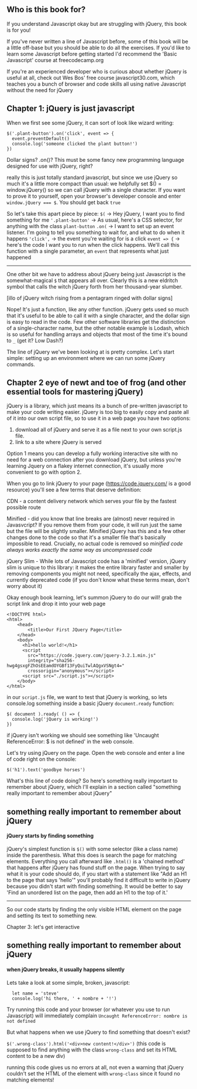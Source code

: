 ## Who is this book for?

If you understand Javascript okay but are struggling with jQuery, this book is for you!

If you've never written a line of Javascript before, some of this book will be a little off-base but you should be able to do all the exercises. If you'd like to learn some Javascript before getting started I'd recommend the 'Basic Javascript' course at freecodecamp.org

If you're an experienced developer who is curious about whether jQuery is useful at all, check out Wes Bos' free course javascript30.com, which teaches you a bunch of browser and code skills all using native Javascript without the need for jQuery

## Chapter 1: jQuery is just javascript

When we first see some jQuery, it can sort of look like wizard writing:

```
$('.plant-button').on('click', event => {
  event.preventDefault()
  console.log('someone clicked the plant button!')
})
```

Dollar signs? .on()? This must be some fancy new programming language designed for use with jQuery, right?

really this is just totally standard javascript, but since we use jQuery so much it's a little more compact than usual: we helpfully set $() = window.jQuery() so we can call jQuery with a single character. If you want to prove it to yourself, open your browser's developer console and enter `window.jQuery === $`. You should get back `true`

So let's take this apart piece by piece:
`$(` -> Hey jQuery, I want you to find something for me
   `'.plant-button'` -> As usual, here's a CSS selector, for anything with the class `plant-button`
    `.on(` -> I want to set up an event listener. I'm going to tell you something to wait for, and what to do when it happens
      `'click',` -> the event you're waiting for is a click
        `event => {` -> here's the code I want you to run when the click happens. We'll call this function with a single parameter, an `event` that represents what just happened

----

One other bit we have to address about jQuery being just Javascript is the somewhat-magical `$` that appears all over. Clearly this is a new eldritch symbol that calls the witch jQuery forth from her thousand-year slumber.

[illo of jQuery witch rising from a pentagram ringed with dollar signs]

Nope! It's just a function, like any other function. jQuery gets used so much that it's useful to be able to call it with a single character, and the dollar sign is easy to read in the code. Few other software libraries get the distinction of a single-character name, but the other notable example is Lodash, which is so useful for handling arrays and objects that most of the time it's bound to `_` (get it? Low Dash?)

The line of jQuery we've been looking at is pretty complex. Let's start simple: setting up an environment where we can run some jQuery commands.

## Chapter 2 eye of newt and toe of frog (and other essential tools for mastering jQuery)

jQuery is a library, which just means its a bunch of pre-written javascript to make your code writing easier. jQuery is too big to easily copy and paste all of it into our own script file, so to use it in a web page you have two options:
1. download all of jQuery and serve it as a file next to your own script.js file.
2. link to a site where jQuery is served

Option 1 means you can develop a fully working interactive site with no need for a web connection after you download jQuery, but unless you're learning Jquery on a flakey internet connection, it's usually more convenient to go with option 2.

When you go to link jQuery to your page (https://code.jquery.com/ is a good resource) you'll see a few terms that deserve definition:

CDN - a content delivery network which serves your file by the fastest possible route

Minified - did you know that line breaks are (almost) never required in Javasvcript? If you remove them from your code, it will run just the same but the file will be slightly smaller. Minified jQuery has this and a few other changes done to the code so that it's a smaller file that's basically impossible to read. Crucially, no actual code is removed so *minified code always works exactly the same way as uncompressed code*

jQuery Slim - While lots of Javascript code has a 'minified' version, jQuery slim is unique to this library: it makes the entire library faster and smaller by removing components you might not need, specifically the ajax, effects, and currently deprecated code (if you don't know what these terms mean, don't worry about it)

Okay enough book learning, let's summon jQuery to do our will! grab the script link and drop it into your web page

```
<!DOCTYPE html>
<html>
    <head>
        <title>Our First JQuery Page</title>
    </head>
    <body>
      <h1>hello world!</h1>
      <script
        src="https://code.jquery.com/jquery-3.2.1.min.js"
        integrity="sha256-hwg4gsxgFZhOsEEamdOYGBf13FyQuiTwlAQgxVSNgt4="
        crossorigin="anonymous"></script>
      <script src="./script.js"></script>
    </body>
</html>
```
in our `script.js` file, we want to test that jQuery is working, so lets console.log something inside a basic jQuery `document.ready` function:

```
$( document ).ready( () => {
  console.log('jQuery is working!')
})
```

if jQuery isn't working we should see something like 'Uncaught ReferenceError: $ is not defined' in the web console.

Let's try using jQuery on the page. Open the web console and enter a line of code right on the console:

`$('h1').text('goodbye horses')`

What's this line of code doing? So here's something really important to remember about jQuery, which I'll explain in a section called "something really important to remember about jQuery"

## something really important to remember about jQuery
#### jQuery starts by finding something
jQuery's simplest function is `$()` with some selector (like a class name) inside the parenthesis. What this does is search the page for matching elements. Everything you call afterward like `.html()` is a 'chained method' that happens after jQuery has found stuff on the page.
When trying to say what it is your code should do, if you start with a statement like "Add an H1 to the page that says 'hello'" you'll probably find it difficult to write in jQuery because you didn't start with finding something. It would be better to say 'Find an unordered list on the page, then add an H1 to the top of it.'

---------
So our code starts by finding the only visible HTML element on the page and setting its text to something new.

Chapter 3: let's get interactive

## something really important to remember about jQuery
#### when jQuery breaks, it usually happens silently

Lets take a look at some simple, broken, javascript:

```
  let name = 'steve'
  console.log('hi there, ' + nombre + '!')
```

Try running this code and your browser (or whatever you use to run Javascript) will immediately complain `Uncaught ReferenceError: nombre is not defined`

But what happens when we use jQuery to find something that doesn't exist?

`$('.wrong-class').html('<div>new content!</div>')`
(this code is supposed to find anything with the class `wrong-class` and set its HTML content to be a new div)

running this code gives us no errors at all, not even a warning that jQuery couldn't set the HTML of the element with `wrong-class` since it found no  matching elements!
